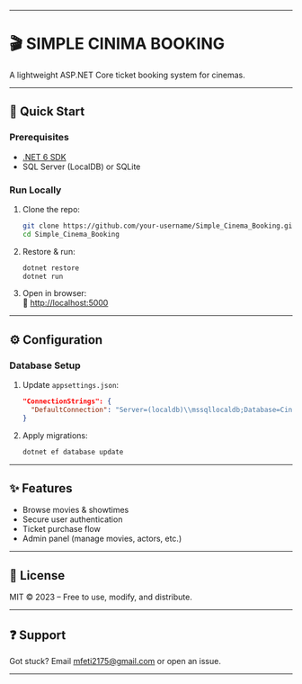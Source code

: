 
---

# 🎬 SIMPLE CINIMA BOOKING  

A lightweight ASP.NET Core ticket booking system for cinemas.  

---

## 🚀 **Quick Start**  

### **Prerequisites**  
- [.NET 6 SDK](https://dotnet.microsoft.com/en-us/download/dotnet/6.0)  
- SQL Server (LocalDB) or SQLite  

### **Run Locally**  
1. Clone the repo:  
   ```bash
   git clone https://github.com/your-username/Simple_Cinema_Booking.git
   cd Simple_Cinema_Booking
   ```  
2. Restore & run:  
   ```bash
   dotnet restore
   dotnet run
   ```  
3. Open in browser:  
   🔗 [http://localhost:5000](http://localhost:5000)  

---

## ⚙️ **Configuration**  
### Database Setup  
1. Update `appsettings.json`:  
   ```json
   "ConnectionStrings": {
     "DefaultConnection": "Server=(localdb)\\mssqllocaldb;Database=CinemaDB;Trusted_Connection=True;"
   }
   ```  
2. Apply migrations:  
   ```bash
   dotnet ef database update
   ```  

---

## ✨ **Features**  
- Browse movies & showtimes  
- Secure user authentication  
- Ticket purchase flow  
- Admin panel (manage movies, actors, etc.)  

---

## 📜 **License**  
MIT © 2023 – Free to use, modify, and distribute.  

---

## ❓ **Support**  
Got stuck? Email [mfeti2175@gmail.com](mailto:mfeti2175@gmail.com) or open an issue.  

--- 
